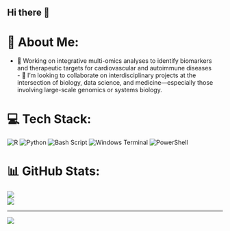 ## Hi there 👋

# 💫 About Me:
- 🧬 Working on integrative multi-omics analyses to identify biomarkers and therapeutic targets for cardiovascular and autoimmune diseases <br>- 👯 I’m looking to collaborate on interdisciplinary projects at the intersection of biology, data science, and medicine—especially those involving large-scale genomics or systems biology.


# 💻 Tech Stack:
![R](https://img.shields.io/badge/r-%23276DC3.svg?style=for-the-badge&logo=r&logoColor=white) ![Python](https://img.shields.io/badge/python-3670A0?style=for-the-badge&logo=python&logoColor=ffdd54) ![Bash Script](https://img.shields.io/badge/bash_script-%23121011.svg?style=for-the-badge&logo=gnu-bash&logoColor=white) ![Windows Terminal](https://img.shields.io/badge/Windows%20Terminal-%234D4D4D.svg?style=for-the-badge&logo=windows-terminal&logoColor=white) ![PowerShell](https://img.shields.io/badge/PowerShell-%235391FE.svg?style=for-the-badge&logo=powershell&logoColor=white)
# 📊 GitHub Stats:
![](https://nirzak-streak-stats.vercel.app/?user=code4genome&theme=dark&hide_border=false)<br/>
![](https://github-readme-stats.vercel.app/api/top-langs/?username=code4genome&theme=dark&hide_border=false&include_all_commits=false&count_private=false&layout=compact)

---
[![](https://visitcount.itsvg.in/api?id=code4genome&icon=0&color=0)](https://visitcount.itsvg.in)

<!-- Proudly created with GPRM ( https://gprm.itsvg.in ) -->


